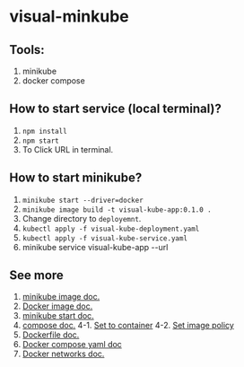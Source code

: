 # visual-minkube

## Tools:
  
  1. minikube
  2. docker compose

## How to start service (local terminal)?
  
  1. `npm install`
  2. `npm start`
  3. To Click URL in terminal. 

## How to start minikube?
  
  1. `minikube start --driver=docker`
  2. `minikube image build -t visual-kube-app:0.1.0 .`
  3. Change directory to `deployemnt`.
  4. `kubectl apply -f visual-kube-deployment.yaml`
  5. `kubectl apply -f visual-kube-service.yaml`
  6. minikube service visual-kube-app --url

## See more
  
  1. [minikube image doc.](https://minikube.sigs.k8s.io/docs/commands/image/)
  2. [Docker image doc.](https://docs.docker.com/get-started/docker-concepts/building-images/build-tag-and-publish-an-image/)
  3. [minikube start doc.](https://minikube.sigs.k8s.io/docs/start/?arch=%2Fmacos%2Farm64%2Fstable%2Fbinary+download)
  4. [compose doc.](https://docs.docker.com/compose/how-tos/environment-variables/envvars/#compose_project_name)
    4-1. [Set to container](https://stackoverflow.com/questions/44924082/set-project-name-in-docker-compose-file)
    4-2. [ Set image policy ](https://stackoverflow.com/questions/53877516/how-do-i-set-the-imagepullpolicy-with-minikube)
  5. [Dockerfile doc.](https://docs.docker.com/build/concepts/dockerfile/)
  6. [Docker compose yaml doc](https://docs.docker.com/compose/how-tos/networking/)
  7. [Docker networks doc.](https://docs.docker.com/reference/compose-file/services/#network_mode)